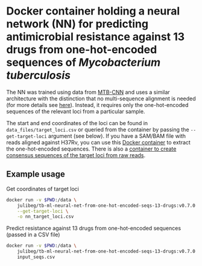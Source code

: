 # Docker container holding a neural network (NN) for predicting antimicrobial resistance against 13 drugs from one-hot-encoded sequences of _Mycobacterium tuberculosis_

The NN was trained using data from [MTB-CNN](https://github.com/aggreen/MTB-CNN) and uses a similar architecture with the distinction that no multi-sequence alignment is needed (for more details see [here](https://github.com/julibeg/TB-AMR-CNN)). Instead, it requires only the one-hot-encoded sequences of the relevant loci from a particular sample.

The start and end coordinates of the loci can be found in `data_files/target_loci.csv` or queried from the container by passing the `--get-target-loci` argument (see below). If you have a SAM/BAM file with reads aligned against H37Rv, you can use this [Docker container](https://github.com/julibeg/tb-ml-containers/tree/main/preprocessing/one_hot_encoded_seqs_from_aligned_reads) to extract the one-hot-encoded sequences. There is also a [container to create consensus sequences of the target loci from raw reads](https://github.com/julibeg/tb-ml-containers/tree/main/preprocessing/one_hot_encoded_seqs_from_raw_reads).

## Example usage

Get coordinates of target loci

```bash
docker run -v $PWD:/data \
    julibeg/tb-ml-neural-net-from-one-hot-encoded-seqs-13-drugs:v0.7.0 \
    --get-target-loci \
    -o nn_target_loci.csv
```

Predict resistance against 13 drugs from one-hot-encoded sequences (passed in a CSV file)

```bash
docker run -v $PWD:/data \
    julibeg/tb-ml-neural-net-from-one-hot-encoded-seqs-13-drugs:v0.7.0 \
    input_seqs.csv
```
